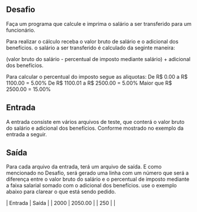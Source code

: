 ## Desafio

Faça um programa que calcule e imprima o salário a ser transferido para um funcionário.

Para realizar o cálculo receba o valor bruto de salário e o adicional dos benefícios.
o salário a ser transferido é calculado da seginte maneira:

(valor bruto do salário - percentual de imposto mediante salário) + adicional dos benefícios.

Para calcular o percentual do imposto segue as aliquotas:
De R$ 0.00 a R$ 1100.00 = 5.00%
De R$ 1100.01 a R$ 2500.00 = 5.00%
Maior que R$ 2500.00 = 15.00%

## Entrada

A entrada consiste em vários arquivos de teste, que conterá o valor bruto do salário e adicional dos benefícios. Conforme mostrado no exemplo da entrada a seguir.

## Saída

Para cada arquivo da entrada, terá um arquivo de saída. E como mencionado no Desafio, será gerado uma linha com um número que será a diferença entre o valor bruto do salário e o percentual de imposto mediante a faixa salarial somado com o adicional dos benefícios. use o exemplo abaixo para clarear o que está sendo pedido.

| Entrada | Saída |
| 2000 | 2050.00 |
| 250 |  |
